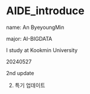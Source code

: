 # AIDE_introduce

name: An ByeyoungMin  

major: AI-BIGDATA  

I study at Kookmin University  

20240527

2nd update

2. 특기 업데이트